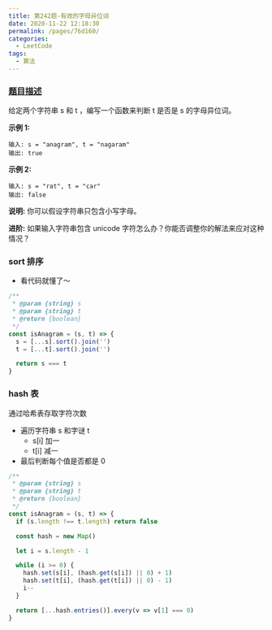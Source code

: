 ```yaml
---
title: 第242题-有效的字母异位词
date: 2020-11-22 12:18:30
permalink: /pages/76d160/
categories:
  - LeetCode
tags:
  - 算法
---
```


### [题目描述](https://leetcode-cn.com/problems/valid-anagram/)

给定两个字符串 s 和 t ，编写一个函数来判断 t 是否是 s 的字母异位词。

<!-- more -->

**示例 1:**

```
输入: s = "anagram", t = "nagaram"
输出: true
```

**示例 2:**

```
输入: s = "rat", t = "car"
输出: false
```

**说明:**
你可以假设字符串只包含小写字母。

**进阶:**
如果输入字符串包含 unicode 字符怎么办？你能否调整你的解法来应对这种情况？

### sort 排序

- 看代码就懂了～

```JavaScript
/**
 * @param {string} s
 * @param {string} t
 * @return {boolean}
 */
const isAnagram = (s, t) => {
  s = [...s].sort().join('')
  t = [...t].sort().join('')

  return s === t
}
```

### hash 表

通过哈希表存取字符次数

- 遍历字符串 s 和字谜 t
  - s[i] 加一
  - t[i] 减一
- 最后判断每个值是否都是 0

```JavaScript
/**
 * @param {string} s
 * @param {string} t
 * @return {boolean}
 */
const isAnagram = (s, t) => {
  if (s.length !== t.length) return false

  const hash = new Map()

  let i = s.length - 1

  while (i >= 0) {
    hash.set(s[i], (hash.get(s[i]) || 0) + 1)
    hash.set(t[i], (hash.get(t[i]) || 0) - 1)
    i--
  }

  return [...hash.entries()].every(v => v[1] === 0)
}
```
